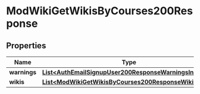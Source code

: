 

# ModWikiGetWikisByCourses200Response


## Properties

| Name | Type | Description | Notes |
|------------ | ------------- | ------------- | -------------|
|**warnings** | [**List&lt;AuthEmailSignupUser200ResponseWarningsInner&gt;**](AuthEmailSignupUser200ResponseWarningsInner.md) |  |  [optional] |
|**wikis** | [**List&lt;ModWikiGetWikisByCourses200ResponseWikisInner&gt;**](ModWikiGetWikisByCourses200ResponseWikisInner.md) |  |  |



